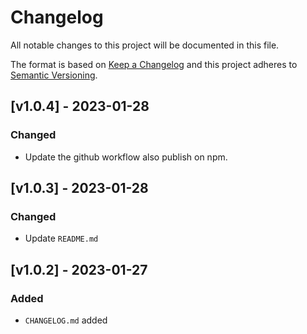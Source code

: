 # Changelog
 
All notable changes to this project will be documented in this file.
 
The format is based on [Keep a Changelog](https://keepachangelog.com/en/1.0.0/)
and this project adheres to [Semantic Versioning](https://semver.org/spec/v2.0.0.html).

## [v1.0.4] - 2023-01-28
### Changed
- Update the github workflow also publish on npm.

## [v1.0.3] - 2023-01-28
### Changed
- Update `README.md`

## [v1.0.2] - 2023-01-27
### Added
- `CHANGELOG.md` added 

